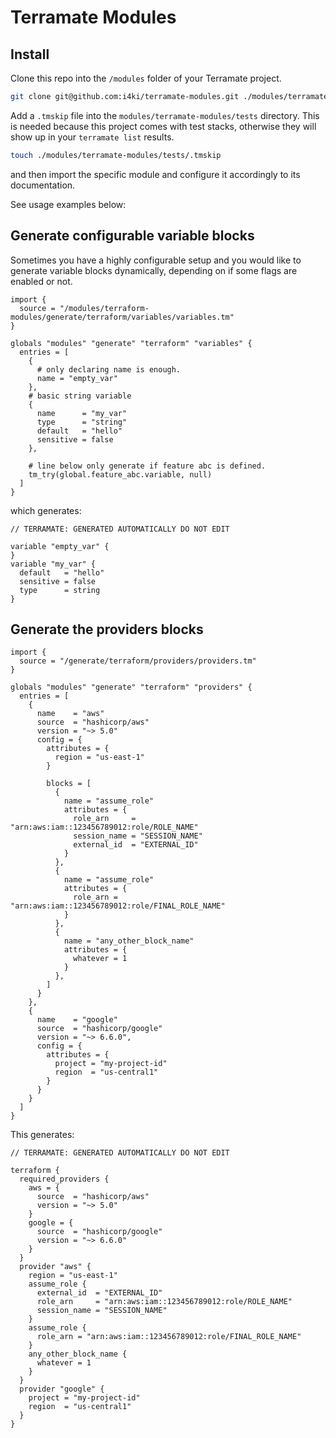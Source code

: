 # Terramate Modules

## Install

Clone this repo into the `/modules` folder of your Terramate project.

```bash
git clone git@github.com:i4ki/terramate-modules.git ./modules/terramate-modules
```

Add a `.tmskip` file into the `modules/terramate-modules/tests` directory.
This is needed because this project comes with test stacks, otherwise they will
show up in your `terramate list` results.

```bash
touch ./modules/terramate-modules/tests/.tmskip
```

and then import the specific module and configure it accordingly to its documentation.

See usage examples below:

## Generate configurable variable blocks

Sometimes you have a highly configurable setup and you would like to generate
variable blocks dynamically, depending on if some flags are enabled or not.

```hcl
import {
  source = "/modules/terraform-modules/generate/terraform/variables/variables.tm"
}

globals "modules" "generate" "terraform" "variables" {
  entries = [
    {
      # only declaring name is enough.
      name = "empty_var"
    },
    # basic string variable
    {
      name      = "my_var"
      type      = "string"
      default   = "hello"
      sensitive = false
    },
    
    # line below only generate if feature abc is defined.
    tm_try(global.feature_abc.variable, null)
  ]
}
```

which generates:
```hcl
// TERRAMATE: GENERATED AUTOMATICALLY DO NOT EDIT

variable "empty_var" {
}
variable "my_var" {
  default   = "hello"
  sensitive = false
  type      = string
}
```

## Generate the providers blocks

```hcl
import {
  source = "/generate/terraform/providers/providers.tm"
}

globals "modules" "generate" "terraform" "providers" {
  entries = [
    {
      name    = "aws"
      source  = "hashicorp/aws"
      version = "~> 5.0"
      config = {
        attributes = {
          region = "us-east-1"
        }

        blocks = [
          {
            name = "assume_role"
            attributes = {
              role_arn     = "arn:aws:iam::123456789012:role/ROLE_NAME"
              session_name = "SESSION_NAME"
              external_id  = "EXTERNAL_ID"
            }
          },
          {
            name = "assume_role"
            attributes = {
              role_arn = "arn:aws:iam::123456789012:role/FINAL_ROLE_NAME"
            }
          },
          {
            name = "any_other_block_name"
            attributes = {
              whatever = 1
            }
          },
        ]
      }
    },
    {
      name    = "google"
      source  = "hashicorp/google"
      version = "~> 6.6.0",
      config = {
        attributes = {
          project = "my-project-id"
          region  = "us-central1"
        }
      }
    }
  ]
}
```

This generates:

```hcl
// TERRAMATE: GENERATED AUTOMATICALLY DO NOT EDIT

terraform {
  required_providers {
    aws = {
      source  = "hashicorp/aws"
      version = "~> 5.0"
    }
    google = {
      source  = "hashicorp/google"
      version = "~> 6.6.0"
    }
  }
  provider "aws" {
    region = "us-east-1"
    assume_role {
      external_id  = "EXTERNAL_ID"
      role_arn     = "arn:aws:iam::123456789012:role/ROLE_NAME"
      session_name = "SESSION_NAME"
    }
    assume_role {
      role_arn = "arn:aws:iam::123456789012:role/FINAL_ROLE_NAME"
    }
    any_other_block_name {
      whatever = 1
    }
  }
  provider "google" {
    project = "my-project-id"
    region  = "us-central1"
  }
}
```

